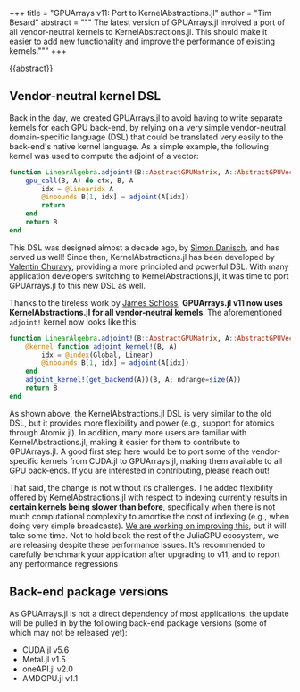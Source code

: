 +++
title = "GPUArrays v11: Port to KernelAbstractions.jl"
author = "Tim Besard"
abstract = """
  The latest version of GPUArrays.jl involved a port of all vendor-neutral
  kernels to KernelAbstractions.jl. This should make it easier to add new
  functionality and improve the performance of existing kernels."""
+++

{{abstract}}


## Vendor-neutral kernel DSL

Back in the day, we created GPUArrays.jl to avoid having to write separate
kernels for each GPU back-end, by relying on a very simple vendor-neutral
domain-specific language (DSL) that could be translated very easily to the
back-end's native kernel language. As a simple example, the following kernel was
used to compute the adjoint of a vector:

```julia
function LinearAlgebra.adjoint!(B::AbstractGPUMatrix, A::AbstractGPUVector)
    gpu_call(B, A) do ctx, B, A
        idx = @linearidx A
        @inbounds B[1, idx] = adjoint(A[idx])
        return
    end
    return B
end
```

This DSL was designed almost a decade ago, by [Simon
Danisch](https://github.com/SimonDanisch), and has served us well! Since then,
KernelAbstractions.jl has been developed by [Valentin
Churavy](https://github.com/vchuravy/), providing a more principled and powerful
DSL. With many application developers switching to KernelAbstractions.jl, it was
time to port GPUArrays.jl to this new DSL as well.

Thanks to the tireless work by [James Schloss](https://github.com/leios),
**GPUArrays.jl v11 now uses KernelAbstractions.jl for all vendor-neutral
kernels**. The aforementioned `adjoint!` kernel now looks like this:

```julia
function LinearAlgebra.adjoint!(B::AbstractGPUMatrix, A::AbstractGPUVector)
    @kernel function adjoint_kernel!(B, A)
        idx = @index(Global, Linear)
        @inbounds B[1, idx] = adjoint(A[idx])
    end
    adjoint_kernel!(get_backend(A))(B, A; ndrange=size(A))
    return B
end
```

As shown above, the KernelAbstractions.jl DSL is very similar to the old DSL,
but it provides more flexibility and power (e.g., support for atomics through
Atomix.jl). In addition, many more users are familiar with
KernelAbstractions.jl, making it easier for them to contribute to GPUArrays.jl.
A good first step here would be to port some of the vendor-specific kernels from
CUDA.jl to GPUArrays.jl, making them available to all GPU back-ends. If you are
interested in contributing, please reach out!

That said, the change is not without its challenges. The added flexibility
offered by KernelAbstractions.jl with respect to indexing currently results in
**certain kernels being slower than before**, specifically when there is not
much computational complexity to amortise the cost of indexing (e.g., when doing
very simple broadcasts). [We are working on improving
this](https://github.com/JuliaGPU/GPUArrays.jl/issues/565), but it will take
some time. Not to hold back the rest of the JuliaGPU ecosystem, we are releasing
despite these performance issues. It's recommended to carefully benchmark your
application after upgrading to v11, and to report any performance regressions


## Back-end package versions

As GPUArrays.jl is not a direct dependency of most applications, the update
will be pulled in by the following back-end package versions (some of which
may not be released yet):

- CUDA.jl v5.6
- Metal.jl v1.5
- oneAPI.jl v2.0
- AMDGPU.jl v1.1
